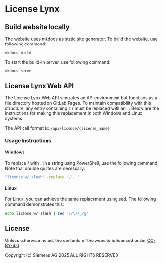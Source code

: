 # License Lynx

## Build website locally

The website uses [mkdocs](https://www.mkdocs.org/getting-started/) as static site generator.
To build the website, use following command:

```shell
mkdocs build
```

To start the build-in server, use following command:

```shell
mkdocs serve
```

## License Lynx Web API

The License Lynx Web API simulates an API environment but functions as a file directory hosted on GitLab Pages.
To maintain compatibility with this structure, any entry containing a / must be replaced with an _.
Below are the instructions for making this replacement in both Windows and Linux systems.

The API call format is: `/api/license/{license_name}`

### Usage Instructions

#### Windows

To replace / with _ in a string using PowerShell, use the following command. Note that double quotes are necessary:

```bash
"license w/ slash" -replace '/', '_'
```

#### Linux

For Linux, you can achieve the same replacement using sed. The following command demonstrates this:

```bash
echo license w/ slash | sed 's/\//_/g'
```

## License

Unless otherwise noted, the contents of the website is licensed under [CC-BY-4.0](LICENSE.md).

Copyright (c) Siemens AG 2025 ALL RIGHTS RESERVED